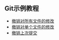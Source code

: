 ## Git示例教程

- [撤销对所有文件的修改](undo_changes_to_all_files.md)
- [撤销对单个文件的修改](undo_changes_to_one_file.md)
- [撤销上次提交](undo_last_commit.md)
